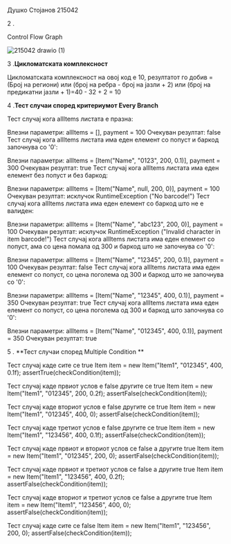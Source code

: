 Душко Стојанов 215042

2 .

Control Flow Graph

![215042 drawio (1)](https://github.com/dulestojanov/SI_2024_lab2_215042/assets/166952471/9fe733c6-5f9e-46d3-8427-126b13b09754)

3 .**Цикломатската комплексност**

Цикломатската комплексност на овој код е 10, резултатот го добив = (Број на региони) или (број на ребра - број на јазли + 2) или (број на предикатни јазли + 1)=40 - 32 + 2 = 10

4 .**Тест случаи според критериумот Every Branch**

Тест случај кога allItems листата е празна:

Влезни параметри: allItems = [], payment = 100
Очекуван резултат: false
Тест случај кога allItems листата има еден елемент со попуст и баркод започнува со '0':

Влезни параметри: allItems = [Item("Name", "0123", 200, 0.1)], payment = 300
Очекуван резултат: true
Тест случај кога allItems листата има еден елемент без попуст и без баркод:

Влезни параметри: allItems = [Item("Name", null, 200, 0)], payment = 100
Очекуван резултат: исклучок RuntimeException ("No barcode!")
Тест случај кога allItems листата има еден елемент со баркод што не е валиден:

Влезни параметри: allItems = [Item("Name", "abc123", 200, 0)], payment = 100
Очекуван резултат: исклучок RuntimeException ("Invalid character in item barcode!")
Тест случај кога allItems листата има еден елемент со попуст, ама со цена помала од 300 и баркод што не започнува со '0':

Влезни параметри: allItems = [Item("Name", "12345", 200, 0.1)], payment = 100
Очекуван резултат: false
Тест случај кога allItems листата има еден елемент со попуст, со цена поголема од 300 и баркод што не започнува со '0':

Влезни параметри: allItems = [Item("Name", "12345", 400, 0.1)], payment = 350
Очекуван резултат: true
Тест случај кога allItems листата има еден елемент со попуст, со цена поголема од 300 и баркод што започнува со '0':

Влезни параметри: allItems = [Item("Name", "012345", 400, 0.1)], payment = 350
Очекуван резултат: true

5 . 
**Тест случаи според Multiple Condition **

Тест случај каде сите се true Item item = new Item("Item1", "012345", 400, 0.1f); assertTrue(checkCondition(item));

Тест случај каде првиот услов е false другите се true Item item = new Item("Item1", "012345", 200, 0.2f); assertFalse(checkCondition(item));

Тест случај каде вториот услов е false другите се true Item item = new Item("Item1", "012345", 400, 0); assertFalse(checkCondition(item));

Тест случај каде третиот услов е false другите се true Item item = new Item("Item1", "123456", 400, 0.1f); assertFalse(checkCondition(item));

Тест случај каде првиот и вториот услов се false а другите true Item item = new Item("Item1", "012345", 200, 0); assertFalse(checkCondition(item));

Тест случај каде првиот и третиот услов се false а другите true Item item = new Item("Item1", "123456", 400, 0.2f); assertFalse(checkCondition(item));

Тест случај каде вториот и третиот услов се false а другите true Item item = new Item("Item1", "123456", 400, 0); assertFalse(checkCondition(item));

Тест случај каде сите се false Item item = new Item("Item1", "123456", 200, 0); assertFalse(checkCondition(item));
